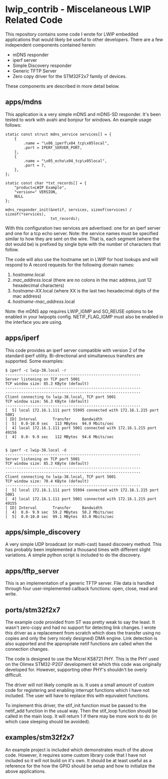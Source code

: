 lwip_contrib - Miscelaneous LWIP Related Code
=============================================

This repository contains some code I wrote for LWIP embedded applications that
would likely be useful to other developers. There are a few independent components
contained herein:

* mDNS responder
* iperf server
* Simple Discovery responder
* Generic TFTP Server
* Zero copy driver for the STM32F2x7 family of devices.

These components are described in more detail below.


apps/mdns
---------

This application is a very simple mDNS and mDNS-SD responder. It's been tested
to work with avahi and bonjour for windows. An example usage follows:


    static const struct mdns_service services[] = {
        {
            .name = "\x06_iperf\x04_tcp\x05local",
            .port = IPERF_SERVER_PORT,
        },
        {
            .name = "\x05_echo\x04_tcp\x05local",
            .port = 7,
        },
    };

    static const char *txt_records[] = {
        "product=LWIP Example",
        "version=" VERSION,
        NULL
    };

    mdns_responder_init(&netif, services, sizeof(services) / sizeof(*services),
                        txt_records);


With this configuration two services are advertised: one for an iperf server
and one for a tcp echo server. Note: the service names must be specified
similar to how they are sent on the wire. That is, each segment (where the dot
would be) is prefixed by single byte with the number of characters that
follow.

The code will also use the hostname set in LWIP for host lookups and will respond to
A record requests for the following domain names:

1. *hostname*.local
2. *mac_address*.local    (there are no colons in the mac address, just 12
                          hexadecimal characters)
3. *hostname*-*XX*.local  (where XX is the last two hexadecimal digits of the
                          mac address)
4. *hostname*-*mac_address*.local

Note: the mDNS app requires LWIP_IGMP and SO_REUSE options to be enabled in
your lwipopts config. NETIF_FLAG_IGMP must also be enabled in the interface
you are using.


apps/iperf
----------

This code provides an iperf server compatible with version 2 of the standard
iperf utility. Bi-directional and simultaneous transfers are supported. Some
examples:

    $ iperf -c lwip-38.local -r
    ------------------------------------------------------------
    Server listening on TCP port 5001
    TCP window size: 85.3 KByte (default)
    ------------------------------------------------------------
    ------------------------------------------------------------
    Client connecting to lwip-38.local, TCP port 5001
    TCP window size: 56.3 KByte (default)
    ------------------------------------------------------------
    [  5] local 172.16.1.111 port 55995 connected with 172.16.1.215 port 5001
    [ ID] Interval       Transfer     Bandwidth
    [  5]  0.0-10.0 sec   113 MBytes  94.9 Mbits/sec
    [  4] local 172.16.1.111 port 5001 connected with 172.16.1.215 port 49156
    [  4]  0.0- 9.9 sec   112 MBytes  94.6 Mbits/sec


    $ iperf -c lwip-38.local -d
    ------------------------------------------------------------
    Server listening on TCP port 5001
    TCP window size: 85.3 KByte (default)
    ------------------------------------------------------------
    ------------------------------------------------------------
    Client connecting to lwip-38.local, TCP port 5001
    TCP window size: 70.4 KByte (default)
    ------------------------------------------------------------
    [  5] local 172.16.1.111 port 55994 connected with 172.16.1.215 port 5001
    [  4] local 172.16.1.111 port 5001 connected with 172.16.1.215 port 49155
    [ ID] Interval       Transfer     Bandwidth
    [  4]  0.0- 9.9 sec  59.2 MBytes  50.2 Mbits/sec
    [  5]  0.0-10.0 sec  99.1 MBytes  83.0 Mbits/sec


apps/simple_discovery
---------------------

A very simple UDP broadcast (or multi-cast) based discovery method. This has
probably been implemented a thousand times with different slight variations. A
simple python script is included to do the discovery.


apps/tftp_server
----------------

This is an implementation of a generic TFTP server. File data is handled
through four user-implemented callback functions: open, close, read and write.


ports/stm32f2x7
---------------

The example code provided from ST was pretty weak to say the least. It wasn't
zero-copy and had no support for detecting link changes. I wrote this driver as
a replacement from scratch which does the transfer using no copies and only the
(very nicely designed) DMA engine. Link detection is also supported and the
appropriate netif functions are called when the connection changes.

The code is designed to use the Micrel KS8721 PHY. This is the PHY used on the
Olimex STM32-P207 development kit which this code was originally developed for.
However, supporting other PHY's shouldn't be overly difficult.

The driver will not likely compile as is. It uses a small amount of custom code
for registering and enabling interrupt functions which I have not included. The
user will have to replace this with equivalent functions.

To implement this driver, the stif_init function must be passed to the netif_add
function in the usual way. Then the stif_loop function should be called in the
main loop. It will return 1 if there may be more work to do (in which case
sleeping should be avoided).


examples/stm32f2x7
------------------

An example project is included which demonstrates much of the above code.
However, it requires some custom library code that I have not included so it
will not build on it's own. It should be at least useful as a reference for
the how the GPIO should be setup and how to initialize the above applications.
